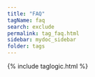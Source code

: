 ```yaml
---
title: "FAQ"
tagName: faq
search: exclude
permalink: tag_faq.html
sidebar: mydoc_sidebar
folder: tags
---
```

{% include taglogic.html %}